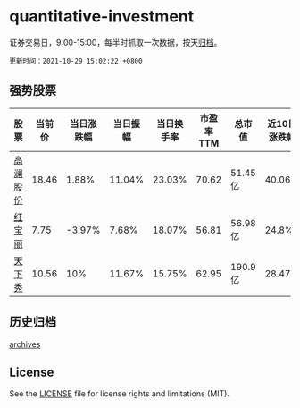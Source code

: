 # quantitative-investment

证券交易日，9:00-15:00，每半时抓取一次数据，按天[归档](archives)。

`更新时间：2021-10-29 15:02:22 +0800`

## 强势股票

|股票|当前价|当日涨跌幅|当日振幅|当日换手率|市盈率TTM|总市值|近10日涨跌幅|
|----|----|----|----|----|----|----|----|
|[高澜股份](https://xueqiu.com/S/SZ300499)|18.46|1.88%|11.04%|23.03%|70.62|51.45亿|40.06%|
|[红宝丽](https://xueqiu.com/S/SZ002165)|7.75|-3.97%|7.68%|18.07%|56.81|56.98亿|24.8%|
|[天下秀](https://xueqiu.com/S/SH600556)|10.56|10%|11.67%|15.75%|62.95|190.9亿|28.47%|

## 历史归档

[archives](archives)

## License

See the [LICENSE](LICENSE) file for license rights and limitations (MIT).